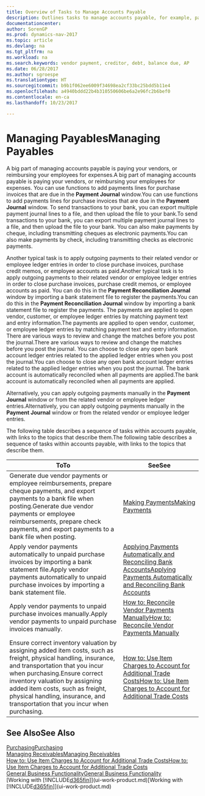 ```yaml
---
title: Overview of Tasks to Manage Accounts Payable
description: Outlines tasks to manage accounts payable, for example, paying creditors or applying outgoing payments to ledger entries to close invoices or credit memos.
documentationcenter: 
author: SorenGP
ms.prod: dynamics-nav-2017
ms.topic: article
ms.devlang: na
ms.tgt_pltfrm: na
ms.workload: na
ms.search.keywords: vendor payment, creditor, debt, balance due, AP
ms.date: 06/28/2017
ms.author: sgroespe
ms.translationtype: HT
ms.sourcegitcommit: b9b1f062ee6009f34698ea2cf33bc25bdd5b11e4
ms.openlocfilehash: a4940bddd22b4b310550606be6a2e96fc2b6bef0
ms.contentlocale: en-ca
ms.lasthandoff: 10/23/2017

---
```

# <a name="managing-payables"></a><span data-ttu-id="2fe49-103">Managing Payables</span><span class="sxs-lookup"><span data-stu-id="2fe49-103">Managing Payables</span></span>
<span data-ttu-id="2fe49-104">A big part of managing accounts payable is paying your vendors, or reimbursing your employees for expenses.</span><span class="sxs-lookup"><span data-stu-id="2fe49-104">A big part of managing accounts payable is paying your vendors, or reimbursing your employees for expenses.</span></span> <span data-ttu-id="2fe49-105">You can use functions to add payments lines for purchase invoices that are due in the **Payment Journal** window.</span><span class="sxs-lookup"><span data-stu-id="2fe49-105">You can use functions to add payments lines for purchase invoices that are due in the **Payment Journal** window.</span></span> <span data-ttu-id="2fe49-106">To send transactions to your bank, you can export multiple payment journal lines to a file, and then upload the file to your bank.</span><span class="sxs-lookup"><span data-stu-id="2fe49-106">To send transactions to your bank, you can export multiple payment journal lines to a file, and then upload the file to your bank.</span></span> <span data-ttu-id="2fe49-107">You can also make payments by cheque, including transmitting cheques as electronic payments.</span><span class="sxs-lookup"><span data-stu-id="2fe49-107">You can also make payments by check, including transmitting checks as electronic payments.</span></span>

<span data-ttu-id="2fe49-108">Another typical task is to apply outgoing payments to their related vendor or employee ledger entries in order to close purchase invoices, purchase credit memos, or employee accounts as paid.</span><span class="sxs-lookup"><span data-stu-id="2fe49-108">Another typical task is to apply outgoing payments to their related vendor or employee ledger entries in order to close purchase invoices, purchase credit memos, or employee accounts as paid.</span></span> <span data-ttu-id="2fe49-109">You can do this in the **Payment Reconciliation Journal** window by importing a bank statement file to register the payments.</span><span class="sxs-lookup"><span data-stu-id="2fe49-109">You can do this in the **Payment Reconciliation Journal** window by importing a bank statement file to register the payments.</span></span> <span data-ttu-id="2fe49-110">The payments are applied to open vendor, customer, or employee ledger entries by matching payment text and entry information.</span><span class="sxs-lookup"><span data-stu-id="2fe49-110">The payments are applied to open vendor, customer, or employee ledger entries by matching payment text and entry information.</span></span> <span data-ttu-id="2fe49-111">There are various ways to review and change the matches before you post the journal.</span><span class="sxs-lookup"><span data-stu-id="2fe49-111">There are various ways to review and change the matches before you post the journal.</span></span> <span data-ttu-id="2fe49-112">You can choose to close any open bank account ledger entries related to the applied ledger entries when you post the journal.</span><span class="sxs-lookup"><span data-stu-id="2fe49-112">You can choose to close any open bank account ledger entries related to the applied ledger entries when you post the journal.</span></span> <span data-ttu-id="2fe49-113">The bank account is automatically reconciled when all payments are applied.</span><span class="sxs-lookup"><span data-stu-id="2fe49-113">The bank account is automatically reconciled when all payments are applied.</span></span>

<span data-ttu-id="2fe49-114">Alternatively, you can apply outgoing payments manually in the **Payment Journal** window or from the related vendor or employee ledger entries.</span><span class="sxs-lookup"><span data-stu-id="2fe49-114">Alternatively, you can apply outgoing payments manually in the **Payment Journal** window or from the related vendor or employee ledger entries.</span></span>

<span data-ttu-id="2fe49-115">The following table describes a sequence of tasks within accounts payable, with links to the topics that describe them.</span><span class="sxs-lookup"><span data-stu-id="2fe49-115">The following table describes a sequence of tasks within accounts payable, with links to the topics that describe them.</span></span>

| <span data-ttu-id="2fe49-116">To</span><span class="sxs-lookup"><span data-stu-id="2fe49-116">To</span></span> | <span data-ttu-id="2fe49-117">See</span><span class="sxs-lookup"><span data-stu-id="2fe49-117">See</span></span> |
| --- | --- |
| <span data-ttu-id="2fe49-118">Generate due vendor payments or employee reimbursements, prepare cheque payments, and export payments to a bank file when posting.</span><span class="sxs-lookup"><span data-stu-id="2fe49-118">Generate due vendor payments or employee reimbursements, prepare check payments, and export payments to a bank file when posting.</span></span> |[<span data-ttu-id="2fe49-119">Making Payments</span><span class="sxs-lookup"><span data-stu-id="2fe49-119">Making Payments</span></span>](payables-make-payments.md) |
| <span data-ttu-id="2fe49-120">Apply vendor payments automatically to unpaid purchase invoices by importing a bank statement file.</span><span class="sxs-lookup"><span data-stu-id="2fe49-120">Apply vendor payments automatically to unpaid purchase invoices by importing a bank statement file.</span></span> |[<span data-ttu-id="2fe49-121">Applying Payments Automatically and Reconciling Bank Accounts</span><span class="sxs-lookup"><span data-stu-id="2fe49-121">Applying Payments Automatically and Reconciling Bank Accounts</span></span>](receivables-apply-payments-auto-reconcile-bank-accounts.md) |
| <span data-ttu-id="2fe49-122">Apply vendor payments to unpaid purchase invoices manually.</span><span class="sxs-lookup"><span data-stu-id="2fe49-122">Apply vendor payments to unpaid purchase invoices manually.</span></span> |[<span data-ttu-id="2fe49-123">How to: Reconcile Vendor Payments Manually</span><span class="sxs-lookup"><span data-stu-id="2fe49-123">How to: Reconcile Vendor Payments Manually</span></span>](payables-how-apply-purchase-transactions-manually.md) |
|<span data-ttu-id="2fe49-124">Ensure correct inventory valuation by assigning added item costs, such as freight, physical handling, insurance, and transportation that you incur when purchasing.</span><span class="sxs-lookup"><span data-stu-id="2fe49-124">Ensure correct inventory valuation by assigning added item costs, such as freight, physical handling, insurance, and transportation that you incur when purchasing.</span></span>|[<span data-ttu-id="2fe49-125">How to: Use Item Charges to Account for Additional Trade Costs</span><span class="sxs-lookup"><span data-stu-id="2fe49-125">How to: Use Item Charges to Account for Additional Trade Costs</span></span>](payables-how-assign-item-charges.md)|

## <a name="see-also"></a><span data-ttu-id="2fe49-126">See Also</span><span class="sxs-lookup"><span data-stu-id="2fe49-126">See Also</span></span>
[<span data-ttu-id="2fe49-127">Purchasing</span><span class="sxs-lookup"><span data-stu-id="2fe49-127">Purchasing</span></span>](purchasing-manage-purchasing.md)  
[<span data-ttu-id="2fe49-128">Managing Receivables</span><span class="sxs-lookup"><span data-stu-id="2fe49-128">Managing Receivables</span></span>](receivables-manage-receivables.md)  
[<span data-ttu-id="2fe49-129">How to: Use Item Charges to Account for Additional Trade Costs</span><span class="sxs-lookup"><span data-stu-id="2fe49-129">How to: Use Item Charges to Account for Additional Trade Costs</span></span>](payables-how-assign-item-charges.md)  
[<span data-ttu-id="2fe49-130">General Business Functionality</span><span class="sxs-lookup"><span data-stu-id="2fe49-130">General Business Functionality</span></span>](ui-across-business-areas.md)  
<span data-ttu-id="2fe49-131">[Working with [!INCLUDE[d365fin](includes/d365fin_md.md)]](ui-work-product.md)</span><span class="sxs-lookup"><span data-stu-id="2fe49-131">[Working with [!INCLUDE[d365fin](includes/d365fin_md.md)]](ui-work-product.md)</span></span>

